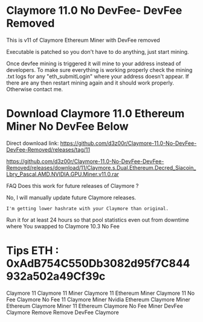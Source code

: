 # Claymore 11.0 No DevFee- DevFee Removed
This is v11 of Claymore Ethereum Miner with DevFee removed

Executable is patched so you don't have to do anything, just start mining.

Once devfee mining is triggered it will mine to your address instead of developers. To make sure everything is working properly check the mining .txt logs for any "eth_submitLogin" where your address doesn't appear. If there are any then restart mining again and it should work properly. Otherwise contact me.

# Download Claymore 11.0 Ethereum Miner No DevFee Below

Direct download link: https://github.com/d3z00r/Claymore-11.0-No-DevFee-DevFee-Removed/releases/tag/11

https://github.com/d3z00r/Claymore-11.0-No-DevFee-DevFee-Removed/releases/download/11/Claymore.s.Dual.Ethereum.Decred_Siacoin_Lbry_Pascal.AMD.NVIDIA.GPU.Miner.v11.0.rar

FAQ
    Does this work for future releases of Claymore ?

No, I will manually update future Claymore releases.

    I'm getting lower hashrate with your Claymore than original.

Run it for at least 24 hours so that pool statistics even out from downtime where You swapped to Claymore 10.3 No Fee

# Tips ETH : 0xAdB754C550Db3082d95f7C844932a502a49Cf39c


Claymore 11 Claymore 11 Miner Claymore 11 Ethereum Miner Claymore 11 No Fee Claymore No Fee 11 Claymore Miner Nvidia Ethereum Claymore Miner Ethereum Claymore Miner 11 Ethereum Claymore No Fee Miner DevFee Claymore Remove Remove DevFee Claymore
